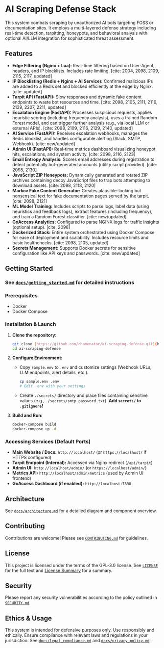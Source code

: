 # AI Scraping Defense Stack

This system combats scraping by unauthorized AI bots targeting FOSS or documentation sites. It employs a multi-layered defense strategy including real-time detection, tarpitting, honeypots, and behavioral analysis with optional AI/LLM integration for sophisticated threat assessment.

## Features

* **Edge Filtering (Nginx + Lua):** Real-time filtering based on User-Agent, headers, and IP blocklists. Includes rate limiting. [cite: 2004, 2098, 2109, 2115, 2117, updated]
* **IP Blocklisting (Redis + Nginx + AI Service):** Confirmed malicious IPs are added to a Redis set and blocked efficiently at the edge by Nginx. [cite: updated]
* **Tarpit API (FastAPI):** Slow responses and dynamic fake content endpoints to waste bot resources and time. [cite: 2098, 2105, 2111, 2116, 2139, 2207, 2211, updated]
* **Escalation Engine (FastAPI):** Processes suspicious requests, applies heuristic scoring (including frequency analysis), uses a trained Random Forest model, and can trigger further analysis (e.g., via local LLM or external APIs). [cite: 2098, 2109, 2116, 2129, 2140, updated]
* **AI Service (FastAPI):** Receives escalation webhooks, manages the Redis blocklist, and handles configurable alerting (Slack, SMTP, Webhook). [cite: new/updated]
* **Admin UI (FastAPI):** Real-time metrics dashboard visualizing honeypot hits, escalations, and system activity. [cite: 2098, 2116, 2123]
* **Email Entropy Analysis:** Scores email addresses during registration to detect potentially bot-generated accounts (utility script provided). [cite: 2098, 2130]
* **JavaScript ZIP Honeypots:** Dynamically generated and rotated ZIP archives containing decoy JavaScript files to trap bots attempting to download assets. [cite: 2098, 2118, 2120]
* **Markov Fake Content Generator:** Creates plausible-looking but nonsensical text for fake documentation pages served by the tarpit. [cite: 2098, 2121]
* **ML Model Training:** Includes scripts to parse logs, label data (using heuristics and feedback logs), extract features (including frequency), and train a Random Forest classifier. [cite: new/updated]
* **GoAccess Analytics:** Configured to parse NGINX logs for traffic insights (optional setup). [cite: 2098]
* **Dockerized Stack:** Entire system orchestrated using Docker Compose for ease of deployment and scalability. Includes resource limits and basic healthchecks. [cite: 2098, 2105, updated]
* **Secrets Management:** Supports Docker secrets for sensitive configuration like API keys and passwords. [cite: new/updated]

## Getting Started

### See [`docs/getting_started.md`](docs/getting_started.md) for detailed instructions

### Prerequisites

* Docker
* Docker Compose

### Installation & Launch

1. **Clone the repository:**

    ```bash
    git clone [https://github.com/rhamenator/ai-scraping-defense.git](https://github.com/rhamenator/ai-scraping-defense.git)
    cd ai-scraping-defense
    ```

2. **Configure Environment:**
    * Copy `sample.env` to `.env` and customize settings (Webhook URLs, LLM endpoints, alert details, etc.).

        ```bash
        cp sample.env .env
        # Edit .env with your settings
        ```

    * Create `./secrets/` directory and place files containing sensitive values (e.g., `./secrets/smtp_password.txt`). **Add `secrets/` to `.gitignore`!**
3. **Build and Run:**

    ```bash
    docker-compose build
    docker-compose up -d
    ```

### Accessing Services (Default Ports)

* **Main Website / Docs:** `http://localhost/` (or `https://localhost/` if HTTPS configured)
* **Tarpit Endpoint (Internal):** Accessed via Nginx redirect (`/api/tarpit`)
* **Admin UI:** `http://localhost/admin/` (or `https://localhost/admin/`)
* **Metrics API:** `http://localhost/admin/metrics` (used by Admin UI frontend)
* **GoAccess Dashboard (if enabled):** `http://localhost:7890`

## Architecture

See [`docs/architecture.md`](docs/architecture.md) for a detailed diagram and component overview.

## Contributing

Contributions are welcome! Please see [`CONTRIBUTING.md`](CONTRIBUTING.md) for guidelines.

## License

This project is licensed under the terms of the GPL-3.0 license. See [`LICENSE`](../../LICENSE) for the full text and [License Summary](../../license_summary.md) for a summary.

## Security

Please report any security vulnerabilities according to the policy outlined in [`SECURITY.md`](SECURITY.md).

## Ethics & Usage

This system is intended for defensive purposes only. Use responsibly and ethically. Ensure compliance with relevant laws and regulations in your jurisdiction. See [`docs/legal_compliance.md`](docs/legal_compliance.md) and [`docs/privacy_policy.md`](docs/privacy_policy.md).

